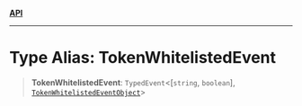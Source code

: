 [**API**](../../../README.md)

***

# Type Alias: TokenWhitelistedEvent

> **TokenWhitelistedEvent**: `TypedEvent`\<\[`string`, `boolean`\], [`TokenWhitelistedEventObject`](../interfaces/TokenWhitelistedEventObject.md)\>
